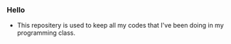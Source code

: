 ### Hello

* This repositery is used to keep all my codes that I've been doing in my programming class.

